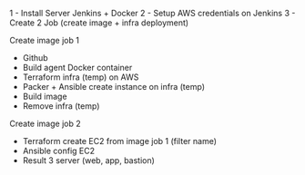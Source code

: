 1 - Install Server Jenkins + Docker
2 - Setup AWS credentials on Jenkins
3 - Create 2 Job (create image + infra deployment)

Create image job 1

- Github
- Build agent Docker container
- Terraform infra (temp) on AWS
- Packer + Ansible create instance on infra (temp)
- Build image
- Remove infra (temp)

Create image job 2

- Terraform create EC2 from image job 1 (filter name)
- Ansible config EC2
- Result 3 server (web, app, bastion)
